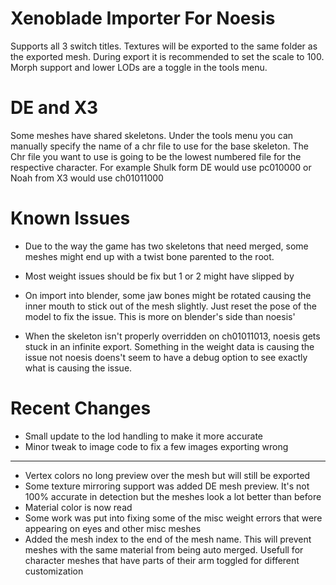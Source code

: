# Xenoblade Importer For Noesis
Supports all 3 switch titles. Textures will be exported to the same folder as the exported mesh. During export it is recommended to set the scale to 100. Morph support and lower LODs are a toggle in the tools menu.


# DE and X3
Some meshes have shared skeletons. Under the tools menu you can manually specify the name of a chr file to use for the base skeleton. The Chr file you want to use is going to be the lowest numbered file for the respective character. For example Shulk form DE would use pc010000 or Noah from X3 would use ch01011000


# Known Issues
* Due to the way the game has two skeletons that need merged, some meshes might end up with a twist bone parented to the root.

* Most weight issues should be fix but 1 or 2 might have slipped by

* On import into blender, some jaw bones might be rotated causing the inner mouth to stick out of the mesh slightly. Just reset the pose of the model to fix the issue. This is more on blender's side than noesis'

* When the skeleton isn't properly overridden on ch01011013, noesis gets stuck in an infinite export. Something in the weight data is causing the issue not noesis doens't seem to have a debug option to see exactly what is causing the issue.


# Recent Changes
* Small update to the lod handling to make it more accurate
* Minor tweak to image code to fix a few images exporting wrong
____
* Vertex colors no long preview over the mesh but will still be exported
* Some texture mirroring support was added DE mesh preview. It's not 100% accurate in detection but the meshes look a lot better than before
* Material color is now read
* Some work was put into fixing some of the misc weight errors that were appearing on eyes and other misc meshes
* Added the mesh index to the end of the mesh name. This will prevent meshes with the same material from being auto merged. Usefull for character meshes that have parts of their arm toggled for different customization
